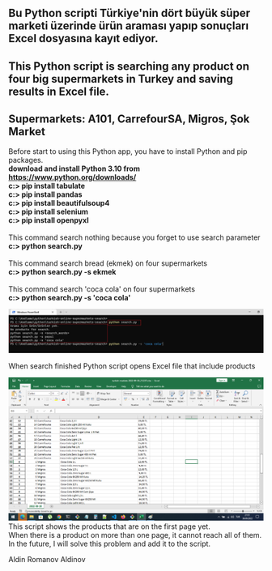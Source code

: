 ## Bu Python scripti Türkiye'nin dört büyük süper marketi üzerinde ürün araması yapıp sonuçları Excel dosyasına kayıt ediyor. 
## This Python script is searching any product on four big supermarkets in Turkey and saving results in Excel file.
## Supermarkets: A101, CarrefourSA, Migros, Şok Market

Before start to using this Python app, you have to install Python and pip packages. <br/>
 **download and install Python 3.10 from https://www.python.org/downloads/** <br/>
 **c:\> pip install tabulate** <br/>
 **c:\> pip install pandas** <br/>
 **c:\> pip install beautifulsoup4** <br/>
 **c:\> pip install selenium** <br/>
 **c:\> pip install openpyxl**<br/><br/>
This command search nothing because you forget to use search parameter  <br/>
 **c:\> python search.py** <br/><br/>
This command search bread (ekmek) on four supermarkets <br/>
 **c:\> python search.py -s ekmek** <br/><br/> 
This command search 'coca cola' on four supermarkets <br/>
 **c:\> python search.py -s 'coca cola'** <br/>

<picture>
    <img alt="Search product on online four Turkish supermarkets" src="https://github.com/apoleptika/turkish-online-supermarkets-search/blob/main/supermarkets-search.png">
</picture>
<br/>

When search finished Python script opens Excel file that include products <br/>

<picture>
    <img alt="Search product on online four Turkish supermarkets and save in Excel file" src="https://github.com/apoleptika/turkish-online-supermarkets-search/blob/main/supermarkets-excel.png">
</picture>

<br/>
This script shows the products that are on the first page yet. <br/>
When there is a product on more than one page, it cannot reach all of them. <br/>
In the future, I will solve this problem and add it to the script. <br/>

Aldin Romanov Aldinov
